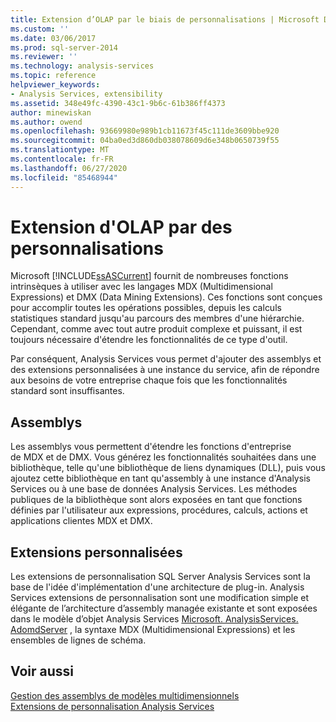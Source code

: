 ```yaml
---
title: Extension d’OLAP par le biais de personnalisations | Microsoft Docs
ms.custom: ''
ms.date: 03/06/2017
ms.prod: sql-server-2014
ms.reviewer: ''
ms.technology: analysis-services
ms.topic: reference
helpviewer_keywords:
- Analysis Services, extensibility
ms.assetid: 348e49fc-4390-43c1-9b6c-61b386ff4373
author: minewiskan
ms.author: owend
ms.openlocfilehash: 93669980e989b1cb11673f45c111de3609bbe920
ms.sourcegitcommit: 04ba0ed3d860db038078609d6e348b0650739f55
ms.translationtype: MT
ms.contentlocale: fr-FR
ms.lasthandoff: 06/27/2020
ms.locfileid: "85468944"
---
```

# <a name="extending-olap-through-personalizations"></a>Extension d'OLAP par des personnalisations
  Microsoft [!INCLUDE[ssASCurrent](../../../includes/ssascurrent-md.md)] fournit de nombreuses fonctions intrinsèques à utiliser avec les langages MDX (Multidimensional Expressions) et DMX (Data Mining Extensions). Ces fonctions sont conçues pour accomplir toutes les opérations possibles, depuis les calculs statistiques standard jusqu'au parcours des membres d'une hiérarchie. Cependant, comme avec tout autre produit complexe et puissant, il est toujours nécessaire d'étendre les fonctionnalités de ce type d'outil.  
  
 Par conséquent, Analysis Services vous permet d'ajouter des assemblys et des extensions personnalisées à une instance du service, afin de répondre aux besoins de votre entreprise chaque fois que les fonctionnalités standard sont insuffisantes.  
  
## <a name="assemblies"></a>Assemblys  
 Les assemblys vous permettent d'étendre les fonctions d'entreprise de MDX et de DMX. Vous générez les fonctionnalités souhaitées dans une bibliothèque, telle qu'une bibliothèque de liens dynamiques (DLL), puis vous ajoutez cette bibliothèque en tant qu'assembly à une instance d'Analysis Services ou à une base de données Analysis Services. Les méthodes publiques de la bibliothèque sont alors exposées en tant que fonctions définies par l'utilisateur aux expressions, procédures, calculs, actions et applications clientes MDX et DMX.  
  
## <a name="personalized-extensions"></a>Extensions personnalisées  
 Les extensions de personnalisation SQL Server Analysis Services sont la base de l'idée d'implémentation d'une architecture de plug-in. Analysis Services extensions de personnalisation sont une modification simple et élégante de l’architecture d’assembly managée existante et sont exposées dans le modèle d’objet Analysis Services [Microsoft. AnalysisServices. AdomdServer](/previous-versions/sql/sql-server-2014/ms131779(v=sql.120)) , la syntaxe MDX (Multidimensional Expressions) et les ensembles de lignes de schéma.  
  
## <a name="see-also"></a>Voir aussi  
 [Gestion des assemblys de modèles multidimensionnels](../multidimensional-model-assemblies-management.md)   
 [Extensions de personnalisation Analysis Services](analysis-services-personalization-extensions.md)  
  
  
